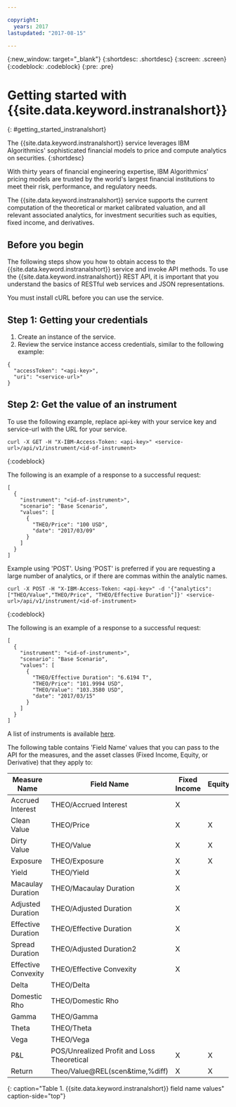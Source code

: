 ```yaml
---

copyright:
  years: 2017
lastupdated: "2017-08-15"

---
```

{:new_window: target="_blank"}
{:shortdesc: .shortdesc}
{:screen: .screen}
{:codeblock: .codeblock}
{:pre: .pre}

# Getting started with {{site.data.keyword.instranalshort}} 
{: #getting_started_instranalshort}

The {{site.data.keyword.instranalshort}} service leverages IBM Algorithmics' sophisticated financial models to price and compute analytics on securities.
{:shortdesc}

With thirty years of financial engineering expertise, IBM Algorithmics' pricing models are trusted by the world's largest financial institutions to meet their risk, performance, and regulatory needs. 

The {{site.data.keyword.instranalshort}} service supports the current computation of the theoretical or market calibrated valuation, and all relevant associated analytics, for investment securities such as equities, fixed income, and derivatives.

## Before you begin

The following steps show you how to obtain access to the {{site.data.keyword.instranalshort}} service and invoke API methods. To use the {{site.data.keyword.instranalshort}} REST API, it is important that you understand the basics of RESTful web services and JSON representations.

You must install cURL before you can use the service.

## Step 1: Getting your credentials

1. Create an instance of the service.
2. Review the service instance access credentials, similar to the following example:
```
{
  "accessToken": "<api-key>",
  "uri": "<service-url>"
}
```

## Step 2: Get the value of an instrument

To use the following example, replace api-key with your service key and service-url with the URL for your service.

```
curl -X GET -H "X-IBM-Access-Token: <api-key>" <service-url>/api/v1/instrument/<id-of-instrument>
```

{:codeblock}

The following is an example of a response to a successful request:

```
[
  {
    "instrument": "<id-of-instrument>",
    "scenario": "Base Scenario",
    "values": [
      {
        "THEO/Price": "100 USD",
        "date": "2017/03/09"
      }
    ]
  }
]
```
Example using 'POST'. Using 'POST' is preferred if you are requesting a large number of analytics, or if there are commas within the analytic names.

```
curl -X POST -H "X-IBM-Access-Token: <api-key>" -d '{"analytics":["THEO/Value","THEO/Price", "THEO/Effective Duration"]}' <service-url>/api/v1/instrument/<id-of-instrument>
```

{:codeblock}

The following is an example of a response to a successful request:

```
[
  {
    "instrument": "<id-of-instrument>",
    "scenario": "Base Scenario",
    "values": [
      {
        "THEO/Effective Duration": "6.6194 T",
        "THEO/Price": "101.9994 USD",
        "THEO/Value": "103.3580 USD",
        "date": "2017/03/15"
      }
    ]
  }
]
```

A list of instruments is available [here](http://public.dhe.ibm.com/software/analytics/solutions/en/fintech/Sample_Instrument_Universe.xlsx).

The following table contains 'Field Name' values that you can pass to the API for the measures, and the asset classes (Fixed Income, Equity, or Derivative) that they apply to:

|Measure Name|Field Name|Fixed Income|Equity|Derivatives|
|------------|----------|------------|------|-----------|
|Accrued Interest|THEO/Accrued Interest|X| | |
|Clean Value|THEO/Price|X|X|X|
|Dirty Value|THEO/Value|X|X|X|
|Exposure|THEO/Exposure|X|X|X|
|Yield|THEO/Yield|X| | |
|Macaulay Duration|THEO/Macaulay Duration|X| |X|
|Adjusted Duration|THEO/Adjusted Duration|X| |X|
|Effective Duration|THEO/Effective Duration|X| |X|
|Spread Duration|THEO/Adjusted Duration2|X| |X|
|Effective Convexity|THEO/Effective Convexity|X| |X|
|Delta|THEO/Delta| | |X|
|Domestic Rho|THEO/Domestic Rho| | |X|
|Gamma|THEO/Gamma| | |X|
|Theta|THEO/Theta| | |X|
|Vega|THEO/Vega| | |X|
|P&L|POS/Unrealized Profit and Loss Theoretical|X|X|X|
|Return|Theo/Value@REL(scen&time,%diff)|X|X|X|
{: caption="Table 1. {{site.data.keyword.instranalshort}} field name values" caption-side="top"}
